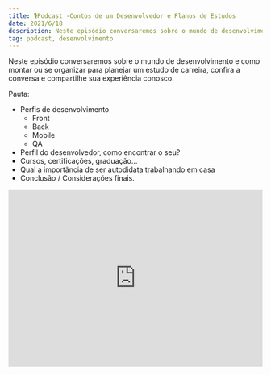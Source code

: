 ```yaml
---
title: 🎙️Podcast -Contos de um Desenvolvedor e Planos de Estudos
date: 2021/6/18
description: Neste episódio conversaremos sobre o mundo de desenvolvimento e como montar ou se organizar para planejar um estudo de carreira, confira a conversa e compartilhe sua experiência conosco.
tag: podcast, desenvolvimento
---
```


Neste episódio conversaremos sobre o mundo de desenvolvimento e como montar ou se organizar para planejar um estudo de carreira, confira a conversa e compartilhe sua experiência conosco.

Pauta:

* Perfis de desenvolvimento
    * Front
    * Back
    * Mobile
    * QA
* Perfil do desenvolvedor, como encontrar o seu?
* Cursos, certificações, graduação...
* Qual a importância de ser autodidata trabalhando em casa
* Conclusão / Considerações finais.

<Bleed>
<iframe className="podcast" src="https://open.spotify.com/embed/episode/6cxPria847HOOLo5aTr6zG?utm_source=generator" width="100%" height="352" frameBorder="0" allowfullscreen="" allow="autoplay; clipboard-write; encrypted-media; fullscreen; picture-in-picture" loading="lazy"></iframe>
</Bleed>

